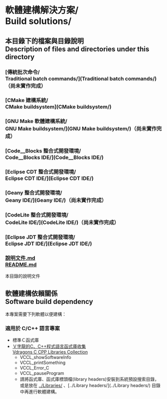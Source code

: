 # 軟體建構解決方案/<br />Build solutions/
## 本目錄下的檔案與目錄說明<br />Description of files and directories under this directory
### [傳統批次命令/<br />Traditional batch commands/](Traditional batch commands/)（尚未實作完成）
### [CMake 建構系統/<br />CMake buildsystem](CMake buildsystem/)
### [GNU Make 軟體建構系統/<br />GNU Make buildsystem/](GNU Make buildsystem/)（尚未實作完成）
### [Code__Blocks 整合式開發環境/<br />Code__Blocks IDE/](Code__Blocks IDE/)
### [Eclipse CDT 整合式開發環境/<br />Eclipse CDT IDE/](Eclipse CDT IDE/)
### [Geany 整合式開發環境/<br />Geany IDE/](Geany IDE/)（尚未實作完成）
### [CodeLite 整合式開發環境/<br />CodeLite IDE/](CodeLite IDE/)（尚未實作完成）
### [Eclipse JDT 整合式開發環境/<br />Eclipse JDT IDE/](Eclipse JDT IDE/)
### [說明文件.md<br />README.md](README.md)
本目錄的說明文件

## 軟體建構依賴關係<br />Software build dependency
本專案需要下列軟體以便建構：

### 適用於 C/C++ 語言專案
* 標準Ｃ函式庫
* [Ｖ字龍的C、C++程式語言函式庫收集<br />Vdragons C CPP Libraries Collection](https://github.com/Vdragon/Vdragons_C_CPP_Libraries_Collection)
	* VCCL_showSoftwareInfo
	* VCCL_printSomething
	* VCCL_Error_C
	* VCCL_pauseProgram 
	* 請將函式庫、函式庫標頭檔(library headers)安裝到系統預設搜索目錄，或是放在 [../Libraries/](../Libraries/) 、[../Library headers/](../Library headers/) 目錄中再進行軟體建構。
